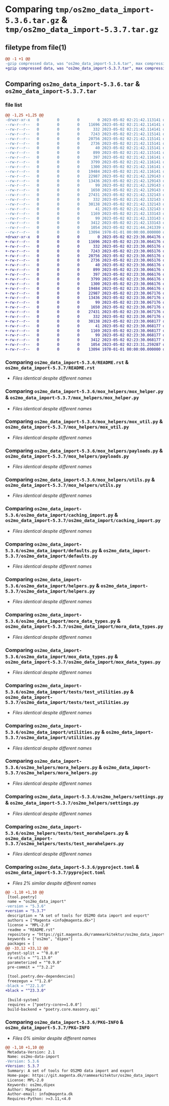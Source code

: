 # Comparing `tmp/os2mo_data_import-5.3.6.tar.gz` & `tmp/os2mo_data_import-5.3.7.tar.gz`

## filetype from file(1)

```diff
@@ -1 +1 @@
-gzip compressed data, was "os2mo_data_import-5.3.6.tar", max compression
+gzip compressed data, was "os2mo_data_import-5.3.7.tar", max compression
```

## Comparing `os2mo_data_import-5.3.6.tar` & `os2mo_data_import-5.3.7.tar`

### file list

```diff
@@ -1,25 +1,25 @@
-drwxr-xr-x   0        0        0        0 2023-05-02 02:21:42.113141 os2mo_data_import-5.3.6/LICENSES/
--rw-r--r--   0        0        0    11696 2023-05-02 02:21:42.114141 os2mo_data_import-5.3.6/README.rst
--rw-r--r--   0        0        0      332 2023-05-02 02:21:42.114141 os2mo_data_import-5.3.6/mox_helpers/__init__.py
--rw-r--r--   0        0        0     7243 2023-05-02 02:21:42.115141 os2mo_data_import-5.3.6/mox_helpers/mox_helper.py
--rw-r--r--   0        0        0    20756 2023-05-02 02:21:42.115141 os2mo_data_import-5.3.6/mox_helpers/mox_util.py
--rw-r--r--   0        0        0     2736 2023-05-02 02:21:42.115141 os2mo_data_import-5.3.6/mox_helpers/payloads.py
--rw-r--r--   0        0        0       40 2023-05-02 02:21:42.115141 os2mo_data_import-5.3.6/mox_helpers/requirements.txt
--rw-r--r--   0        0        0      899 2023-05-02 02:21:42.115141 os2mo_data_import-5.3.6/mox_helpers/utils.py
--rw-r--r--   0        0        0      397 2023-05-02 02:21:42.116141 os2mo_data_import-5.3.6/os2mo_data_import/__init__.py
--rw-r--r--   0        0        0     3799 2023-05-02 02:21:42.116141 os2mo_data_import-5.3.6/os2mo_data_import/caching_import.py
--rw-r--r--   0        0        0     1300 2023-05-02 02:21:42.116141 os2mo_data_import-5.3.6/os2mo_data_import/defaults.py
--rw-r--r--   0        0        0    19484 2023-05-02 02:21:42.116141 os2mo_data_import-5.3.6/os2mo_data_import/helpers.py
--rw-r--r--   0        0        0    22987 2023-05-02 02:21:42.129143 os2mo_data_import-5.3.6/os2mo_data_import/mora_data_types.py
--rw-r--r--   0        0        0    13436 2023-05-02 02:21:42.129143 os2mo_data_import-5.3.6/os2mo_data_import/mox_data_types.py
--rw-r--r--   0        0        0       99 2023-05-02 02:21:42.129143 os2mo_data_import-5.3.6/os2mo_data_import/tests/__init__.py
--rw-r--r--   0        0        0     1650 2023-05-02 02:21:42.129143 os2mo_data_import-5.3.6/os2mo_data_import/tests/test_utilities.py
--rw-r--r--   0        0        0    27431 2023-05-02 02:21:42.132143 os2mo_data_import-5.3.6/os2mo_data_import/utilities.py
--rw-r--r--   0        0        0      332 2023-05-02 02:21:42.132143 os2mo_data_import-5.3.6/os2mo_helpers/__init__.py
--rw-r--r--   0        0        0    30138 2023-05-02 02:21:42.132143 os2mo_data_import-5.3.6/os2mo_helpers/mora_helpers.py
--rw-r--r--   0        0        0       41 2023-05-02 02:21:42.132143 os2mo_data_import-5.3.6/os2mo_helpers/requirements.txt
--rw-r--r--   0        0        0     1169 2023-05-02 02:21:42.133143 os2mo_data_import-5.3.6/os2mo_helpers/settings.py
--rw-r--r--   0        0        0       99 2023-05-02 02:21:42.133143 os2mo_data_import-5.3.6/os2mo_helpers/tests/__init__.py
--rw-r--r--   0        0        0     3412 2023-05-02 02:21:42.133143 os2mo_data_import-5.3.6/os2mo_helpers/tests/test_morahelpers.py
--rw-r--r--   0        0        0     1054 2023-05-02 02:21:44.241339 os2mo_data_import-5.3.6/pyproject.toml
--rw-r--r--   0        0        0    13094 1970-01-01 00:00:00.000000 os2mo_data_import-5.3.6/PKG-INFO
+drwxr-xr-x   0        0        0        0 2023-05-02 02:23:30.064176 os2mo_data_import-5.3.7/LICENSES/
+-rw-r--r--   0        0        0    11696 2023-05-02 02:23:30.064176 os2mo_data_import-5.3.7/README.rst
+-rw-r--r--   0        0        0      332 2023-05-02 02:23:30.065176 os2mo_data_import-5.3.7/mox_helpers/__init__.py
+-rw-r--r--   0        0        0     7243 2023-05-02 02:23:30.065176 os2mo_data_import-5.3.7/mox_helpers/mox_helper.py
+-rw-r--r--   0        0        0    20756 2023-05-02 02:23:30.065176 os2mo_data_import-5.3.7/mox_helpers/mox_util.py
+-rw-r--r--   0        0        0     2736 2023-05-02 02:23:30.065176 os2mo_data_import-5.3.7/mox_helpers/payloads.py
+-rw-r--r--   0        0        0       40 2023-05-02 02:23:30.066176 os2mo_data_import-5.3.7/mox_helpers/requirements.txt
+-rw-r--r--   0        0        0      899 2023-05-02 02:23:30.066176 os2mo_data_import-5.3.7/mox_helpers/utils.py
+-rw-r--r--   0        0        0      397 2023-05-02 02:23:30.066176 os2mo_data_import-5.3.7/os2mo_data_import/__init__.py
+-rw-r--r--   0        0        0     3799 2023-05-02 02:23:30.066176 os2mo_data_import-5.3.7/os2mo_data_import/caching_import.py
+-rw-r--r--   0        0        0     1300 2023-05-02 02:23:30.066176 os2mo_data_import-5.3.7/os2mo_data_import/defaults.py
+-rw-r--r--   0        0        0    19484 2023-05-02 02:23:30.066176 os2mo_data_import-5.3.7/os2mo_data_import/helpers.py
+-rw-r--r--   0        0        0    22987 2023-05-02 02:23:30.067176 os2mo_data_import-5.3.7/os2mo_data_import/mora_data_types.py
+-rw-r--r--   0        0        0    13436 2023-05-02 02:23:30.067176 os2mo_data_import-5.3.7/os2mo_data_import/mox_data_types.py
+-rw-r--r--   0        0        0       99 2023-05-02 02:23:30.067176 os2mo_data_import-5.3.7/os2mo_data_import/tests/__init__.py
+-rw-r--r--   0        0        0     1650 2023-05-02 02:23:30.067176 os2mo_data_import-5.3.7/os2mo_data_import/tests/test_utilities.py
+-rw-r--r--   0        0        0    27431 2023-05-02 02:23:30.067176 os2mo_data_import-5.3.7/os2mo_data_import/utilities.py
+-rw-r--r--   0        0        0      332 2023-05-02 02:23:30.067176 os2mo_data_import-5.3.7/os2mo_helpers/__init__.py
+-rw-r--r--   0        0        0    30138 2023-05-02 02:23:30.068177 os2mo_data_import-5.3.7/os2mo_helpers/mora_helpers.py
+-rw-r--r--   0        0        0       41 2023-05-02 02:23:30.068177 os2mo_data_import-5.3.7/os2mo_helpers/requirements.txt
+-rw-r--r--   0        0        0     1169 2023-05-02 02:23:30.068177 os2mo_data_import-5.3.7/os2mo_helpers/settings.py
+-rw-r--r--   0        0        0       99 2023-05-02 02:23:30.068177 os2mo_data_import-5.3.7/os2mo_helpers/tests/__init__.py
+-rw-r--r--   0        0        0     3412 2023-05-02 02:23:30.068177 os2mo_data_import-5.3.7/os2mo_helpers/tests/test_morahelpers.py
+-rw-r--r--   0        0        0     1054 2023-05-02 02:23:31.259287 os2mo_data_import-5.3.7/pyproject.toml
+-rw-r--r--   0        0        0    13094 1970-01-01 00:00:00.000000 os2mo_data_import-5.3.7/PKG-INFO
```

### Comparing `os2mo_data_import-5.3.6/README.rst` & `os2mo_data_import-5.3.7/README.rst`

 * *Files identical despite different names*

### Comparing `os2mo_data_import-5.3.6/mox_helpers/mox_helper.py` & `os2mo_data_import-5.3.7/mox_helpers/mox_helper.py`

 * *Files identical despite different names*

### Comparing `os2mo_data_import-5.3.6/mox_helpers/mox_util.py` & `os2mo_data_import-5.3.7/mox_helpers/mox_util.py`

 * *Files identical despite different names*

### Comparing `os2mo_data_import-5.3.6/mox_helpers/payloads.py` & `os2mo_data_import-5.3.7/mox_helpers/payloads.py`

 * *Files identical despite different names*

### Comparing `os2mo_data_import-5.3.6/mox_helpers/utils.py` & `os2mo_data_import-5.3.7/mox_helpers/utils.py`

 * *Files identical despite different names*

### Comparing `os2mo_data_import-5.3.6/os2mo_data_import/caching_import.py` & `os2mo_data_import-5.3.7/os2mo_data_import/caching_import.py`

 * *Files identical despite different names*

### Comparing `os2mo_data_import-5.3.6/os2mo_data_import/defaults.py` & `os2mo_data_import-5.3.7/os2mo_data_import/defaults.py`

 * *Files identical despite different names*

### Comparing `os2mo_data_import-5.3.6/os2mo_data_import/helpers.py` & `os2mo_data_import-5.3.7/os2mo_data_import/helpers.py`

 * *Files identical despite different names*

### Comparing `os2mo_data_import-5.3.6/os2mo_data_import/mora_data_types.py` & `os2mo_data_import-5.3.7/os2mo_data_import/mora_data_types.py`

 * *Files identical despite different names*

### Comparing `os2mo_data_import-5.3.6/os2mo_data_import/mox_data_types.py` & `os2mo_data_import-5.3.7/os2mo_data_import/mox_data_types.py`

 * *Files identical despite different names*

### Comparing `os2mo_data_import-5.3.6/os2mo_data_import/tests/test_utilities.py` & `os2mo_data_import-5.3.7/os2mo_data_import/tests/test_utilities.py`

 * *Files identical despite different names*

### Comparing `os2mo_data_import-5.3.6/os2mo_data_import/utilities.py` & `os2mo_data_import-5.3.7/os2mo_data_import/utilities.py`

 * *Files identical despite different names*

### Comparing `os2mo_data_import-5.3.6/os2mo_helpers/mora_helpers.py` & `os2mo_data_import-5.3.7/os2mo_helpers/mora_helpers.py`

 * *Files identical despite different names*

### Comparing `os2mo_data_import-5.3.6/os2mo_helpers/settings.py` & `os2mo_data_import-5.3.7/os2mo_helpers/settings.py`

 * *Files identical despite different names*

### Comparing `os2mo_data_import-5.3.6/os2mo_helpers/tests/test_morahelpers.py` & `os2mo_data_import-5.3.7/os2mo_helpers/tests/test_morahelpers.py`

 * *Files identical despite different names*

### Comparing `os2mo_data_import-5.3.6/pyproject.toml` & `os2mo_data_import-5.3.7/pyproject.toml`

 * *Files 2% similar despite different names*

```diff
@@ -1,10 +1,10 @@
 [tool.poetry]
 name = "os2mo_data_import"
-version = "5.3.6"
+version = "5.3.7"
 description = "A set of tools for OS2MO data import and export"
 authors = ["Magenta <info@magenta.dk>"]
 license = "MPL-2.0"
 readme = "README.rst"
 repository = "https://git.magenta.dk/rammearkitektur/os2mo_data_import"
 keywords = ["os2mo", "dipex"]
 packages = [
@@ -33,12 +33,12 @@
 pytest-split = "^0.8.0"
 ra-utils = "^1.13.0"
 parameterized = "^0.9.0"
 pre-commit = "^3.2.2"
 
 [tool.poetry.dev-dependencies]
 freezegun = "^1.2.0"
-black = "^22.1.0"
+black = "^23.3.0"
 
 [build-system]
 requires = ["poetry-core>=1.0.0"]
 build-backend = "poetry.core.masonry.api"
```

### Comparing `os2mo_data_import-5.3.6/PKG-INFO` & `os2mo_data_import-5.3.7/PKG-INFO`

 * *Files 0% similar despite different names*

```diff
@@ -1,10 +1,10 @@
 Metadata-Version: 2.1
 Name: os2mo-data-import
-Version: 5.3.6
+Version: 5.3.7
 Summary: A set of tools for OS2MO data import and export
 Home-page: https://git.magenta.dk/rammearkitektur/os2mo_data_import
 License: MPL-2.0
 Keywords: os2mo,dipex
 Author: Magenta
 Author-email: info@magenta.dk
 Requires-Python: >=3.11,<4.0
```

